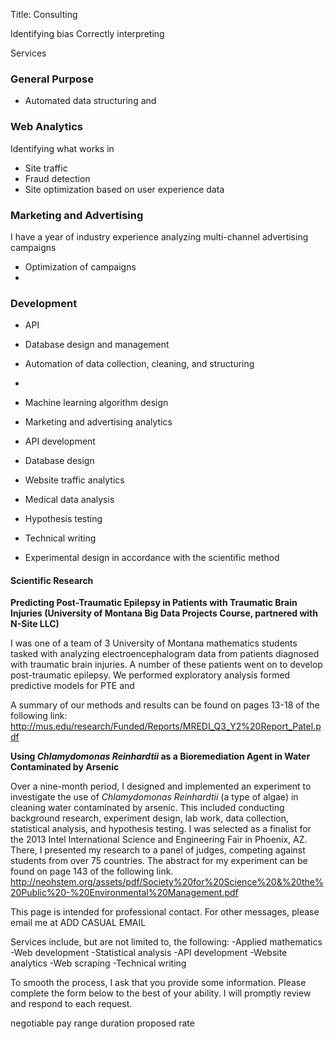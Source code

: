 Title: Consulting

Identifying bias 
Correctly interpreting



Services

### General Purpose ###
- Automated data structuring and 

### Web Analytics ###
Identifying what works in 

- Site traffic 
- Fraud detection
- Site optimization based on user experience data

### Marketing and Advertising ###
I have a year of industry experience analyzing multi-channel advertising campaigns

- Optimization of campaigns
- 


### Development ###
- API
- Database design and management
- Automation of data collection, cleaning, and structuring
- 





- Machine learning algorithm design
- Marketing and advertising analytics
- API development
- Database design
- Website traffic analytics
- Medical data analysis
- Hypothesis testing
- Technical writing
- Experimental design in accordance with the scientific method







#### Scientific Research ####







**Predicting Post-Traumatic Epilepsy in Patients with Traumatic Brain Injuries (University of Montana Big Data Projects Course, partnered with N-Site LLC)**

I was one of a team of 3 University of Montana mathematics students tasked with analyzing electroencephalogram data from patients diagnosed with traumatic brain injuries. A number of these patients went on to develop post-traumatic epilepsy. We performed exploratory analysis formed predictive models for PTE and 

A summary of our methods and results can be found on pages 13-18 of the following link:
http://mus.edu/research/Funded/Reports/MREDI_Q3_Y2%20Report_Patel.pdf 


**Using *Chlamydomonas Reinhardtii* as a Bioremediation Agent in Water Contaminated by Arsenic**

Over a nine-month period, I designed and implemented an experiment to investigate the use of *Chlamydomonas Reinhardtii* (a type of algae) in cleaning water contaminated by arsenic. This included conducting background research, experiment design, lab work, data collection, statistical analysis, and hypothesis testing. 
I was selected as a finalist for the 2013 Intel International Science and Engineering Fair in Phoenix, AZ. There, I presented my research to a panel of judges, competing against students from over 75 countries. The abstract for my experiment can be found on page 143 of the following link.
http://neohstem.org/assets/pdf/Society%20for%20Science%20&%20the%20Public%20-%20Environmental%20Management.pdf 









This page is intended for professional contact. For other messages, please email me at ADD CASUAL EMAIL

Services include, but are not limited to, the following:
-Applied mathematics
-Web development
-Statistical analysis
-API development
-Website analytics
-Web scraping
-Technical writing



To smooth the process, I ask that you provide some information. Please complete the form below to the best of your ability. I will promptly review and respond to each request.







negotiable pay range
duration
proposed rate


